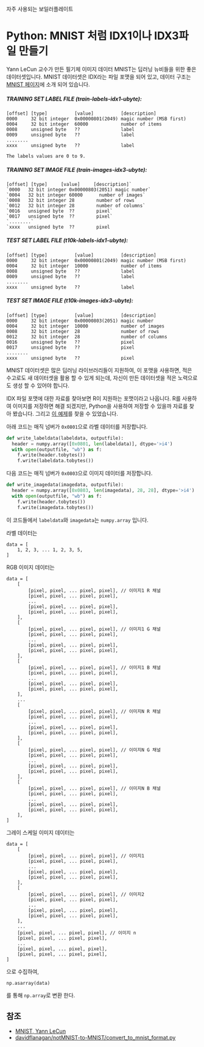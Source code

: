 자주 사용되는 보일러플레이트

# Python: MNIST 처럼 IDX1이나 IDX3파일 만들기

Yann LeCun 교수가 만든 필기체 이미지 데이터 MNIST는 딥러닝 뉴비들을 위한 좋은 데이터셋입니다. MNIST 데이터셋은 IDX라는 파일 포맷을 되어 있고, 데이터 구조는 [MNIST 페이지](http://yann.lecun.com/exdb/mnist/)에 소개 되어 있습니다.

##### TRAINING SET LABEL FILE (train-labels-idx1-ubyte):

```
[offset] [type]          [value]          [description]
0000     32 bit integer  0x00000801(2049) magic number (MSB first)
0004     32 bit integer  60000            number of items
0008     unsigned byte   ??               label
0009     unsigned byte   ??               label
........
xxxx     unsigned byte   ??               label

The labels values are 0 to 9. 
```

##### TRAINING SET IMAGE FILE (train-images-idx3-ubyte):

```
[offset] [type]     [value]     [description]` 
`0000   32 bit integer 0x00000803(2051) magic number` 
`0004   32 bit integer 60000      number of images` 
`0008   32 bit integer 28        number of rows` 
`0012   32 bit integer 28        number of columns` 
`0016   unsigned byte  ??        pixel` 
`0017   unsigned byte  ??        pixel` 
`........` 
`xxxx   unsigned byte  ??        pixel
```

##### TEST SET LABEL FILE (t10k-labels-idx1-ubyte):

```
[offset] [type]          [value]          [description]
0000     32 bit integer  0x00000801(2049) magic number (MSB first)
0004     32 bit integer  10000            number of items
0008     unsigned byte   ??               label
0009     unsigned byte   ??               label
........
xxxx     unsigned byte   ??               label
```

##### TEST SET IMAGE FILE (t10k-images-idx3-ubyte):

```
[offset] [type]          [value]          [description]
0000     32 bit integer  0x00000803(2051) magic number
0004     32 bit integer  10000            number of images
0008     32 bit integer  28               number of rows
0012     32 bit integer  28               number of columns
0016     unsigned byte   ??               pixel
0017     unsigned byte   ??               pixel
........
xxxx     unsigned byte   ??               pixel
```

MNIST 데이터셋은 많은 딥러닝 라이브러리들이 지원하여, 이 포맷을 사용하면, 적은 수고로도 새 데이터셋을 활용 할 수 있게 되는데, 자신이 만든 데이터셋을 적은 노력으로도 생성 할 수 있어야 합니다.

IDX 파일 포맷에 대한 자료를 찾아보면 R이 지원하는 포맷이라고 나옵니다. R를 사용하여 이미지를 저장하면 해결 되겠지만,  Python을 사용하여 저장할 수 있을까 자료를 찾아 봤습니다. 그리고 [이 예제](https://github.com/davidflanagan/notMNIST-to-MNIST/blob/master/convert_to_mnist_format.py)를 찾을 수 있었습니다.

아래 코드는 매직 넘버가 `0x0801`으로 라벨 데이터를 저장합니다.

```python
def write_labeldata(labeldata, outputfile):
  header = numpy.array([0x0801, len(labeldata)], dtype='>i4')
  with open(outputfile, "wb") as f:
    f.write(header.tobytes())
    f.write(labeldata.tobytes())
```

다음 코드는 매직 넘버가 `0x0803`으로 이미지 데이터를 저장합니다.

```python
def write_imagedata(imagedata, outputfile):
  header = numpy.array([0x0803, len(imagedata), 28, 28], dtype='>i4')
  with open(outputfile, "wb") as f:
    f.write(header.tobytes())
    f.write(imagedata.tobytes())
```

이 코드들에서 `labeldata`와 `imagedata`는 `numpy.array` 입니다.

라벨 데이터는

```
data = [
	1, 2, 3, ... 1, 2, 3, 5, 
]
```

RGB 이미지 데이터는

```
data = [
	[
        [pixel, pixel, ... pixel, pixel], // 이미지1 R 채널
        [pixel, pixel, ... pixel, pixel],
        ...
        [pixel, pixel, ... pixel, pixel],
        [pixel, pixel, ... pixel, pixel],
    ],
    [
        [pixel, pixel, ... pixel, pixel], // 이미지1 G 채널
        [pixel, pixel, ... pixel, pixel],
        ...
        [pixel, pixel, ... pixel, pixel],
        [pixel, pixel, ... pixel, pixel],
    ],
    [
        [pixel, pixel, ... pixel, pixel], // 이미지1 B 채널
        [pixel, pixel, ... pixel, pixel],
        ...
        [pixel, pixel, ... pixel, pixel],
        [pixel, pixel, ... pixel, pixel],
    ],
    ...
	[
        [pixel, pixel, ... pixel, pixel], // 이미지N R 채널
        [pixel, pixel, ... pixel, pixel],
        ...
        [pixel, pixel, ... pixel, pixel],
        [pixel, pixel, ... pixel, pixel],
    ],
    [
        [pixel, pixel, ... pixel, pixel], // 이미지N G 채널
        [pixel, pixel, ... pixel, pixel],
        ...
        [pixel, pixel, ... pixel, pixel],
        [pixel, pixel, ... pixel, pixel],
    ],
    [
        [pixel, pixel, ... pixel, pixel], // 이미지N B 채널
        [pixel, pixel, ... pixel, pixel],
        ...
        [pixel, pixel, ... pixel, pixel],
        [pixel, pixel, ... pixel, pixel],
    ],
]
```

그레이 스케일 이미지 데이터는

```
data = [
    [
    	[pixel, pixel, ... pixel, pixel], // 이미지1
        [pixel, pixel, ... pixel, pixel],
        ...
        [pixel, pixel, ... pixel, pixel],
        [pixel, pixel, ... pixel, pixel],
    ],
    [
        [pixel, pixel, ... pixel, pixel], // 이미지2
        [pixel, pixel, ... pixel, pixel],
        ...
        [pixel, pixel, ... pixel, pixel],
        [pixel, pixel, ... pixel, pixel],
    ],
	...
    [pixel, pixel, ... pixel, pixel], // 이미지 n
    [pixel, pixel, ... pixel, pixel],
    ...
    [pixel, pixel, ... pixel, pixel],
    [pixel, pixel, ... pixel, pixel],
]
```



으로 수집하여,

```
np.asarray(data)
```

를 통해 `np.array`로 변환 한다.

## 참조

- [MNIST, Yann LeCun](http://yann.lecun.com/exdb/mnist/)
- [davidflanagan/notMNIST-to-MNIST/convert_to_mnist_format.py](https://github.com/davidflanagan/notMNIST-to-MNIST/blob/master/convert_to_mnist_format.py)